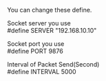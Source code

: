 You can change these define.

Socket server you use   
#define SERVER          "192.168.10.10" 

Socket port you use   
#define PORT            9876

Interval of Packet Send(Second)   
#define INTERVAL        5000
